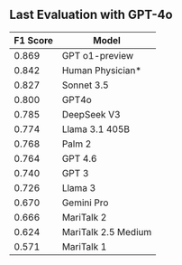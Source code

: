 ## Last Evaluation with GPT-4o

| F1 Score | Model                |
|----------|----------------------|
| 0.869    | GPT o1-preview       |
| 0.842    | Human Physician*     |
| 0.827    | Sonnet 3.5           |
| 0.800    | GPT4o                |
| 0.785    | DeepSeek V3          |
| 0.774    | Llama 3.1 405B       |
| 0.768    | Palm 2               |
| 0.764    | GPT 4.6              |
| 0.740    | GPT 3                |
| 0.726    | Llama 3              |
| 0.670    | Gemini Pro           |
| 0.666    | MariTalk 2           |
| 0.624    | MariTalk 2.5 Medium  |
| 0.571    | MariTalk 1           |
